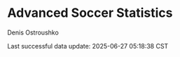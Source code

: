 # Advanced Soccer Statistics
Denis Ostroushko

<!-- gfm -->

Last successful data update: 2025-06-27 05:18:38 CST
